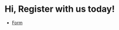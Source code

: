 <!DOCTYPE html>

<html>
<head>
  <meta http-equiv="Content-Type" content="text/html; charset=utf-8"/>
  <title>Index</title>
</head>

<body>
<h1> Hi, Register with us today! </h1>
<ul>
    <li><a href={{ site.baseurl }}"/html/registration_form.html">Form</a></li>
</ul>

</body>
</html>
